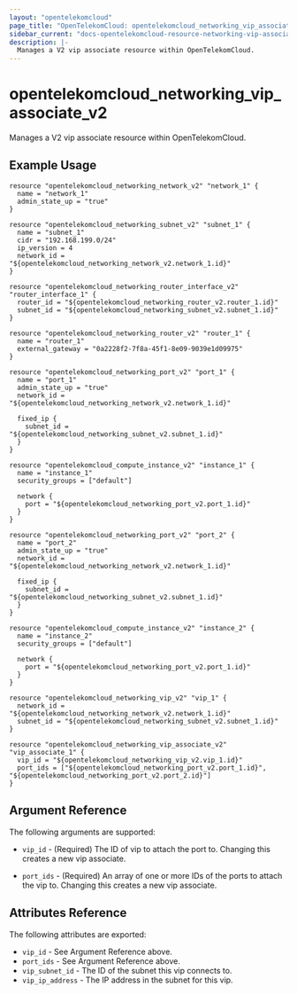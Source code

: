 ```yaml
---
layout: "opentelekomcloud"
page_title: "OpenTelekomCloud: opentelekomcloud_networking_vip_associate_v2"
sidebar_current: "docs-opentelekomcloud-resource-networking-vip-associate-v2"
description: |-
  Manages a V2 vip associate resource within OpenTelekomCloud.
---
```


# opentelekomcloud\_networking\_vip_associate_v2

Manages a V2 vip associate resource within OpenTelekomCloud.

## Example Usage

```hcl
resource "opentelekomcloud_networking_network_v2" "network_1" {
  name = "network_1"
  admin_state_up = "true"
}

resource "opentelekomcloud_networking_subnet_v2" "subnet_1" {
  name = "subnet_1"
  cidr = "192.168.199.0/24"
  ip_version = 4
  network_id = "${opentelekomcloud_networking_network_v2.network_1.id}"
}

resource "opentelekomcloud_networking_router_interface_v2" "router_interface_1" {
  router_id = "${opentelekomcloud_networking_router_v2.router_1.id}"
  subnet_id = "${opentelekomcloud_networking_subnet_v2.subnet_1.id}"
}

resource "opentelekomcloud_networking_router_v2" "router_1" {
  name = "router_1"
  external_gateway = "0a2228f2-7f8a-45f1-8e09-9039e1d09975"
}

resource "opentelekomcloud_networking_port_v2" "port_1" {
  name = "port_1"
  admin_state_up = "true"
  network_id = "${opentelekomcloud_networking_network_v2.network_1.id}"

  fixed_ip {
    subnet_id =  "${opentelekomcloud_networking_subnet_v2.subnet_1.id}"
  }
}

resource "opentelekomcloud_compute_instance_v2" "instance_1" {
  name = "instance_1"
  security_groups = ["default"]

  network {
    port = "${opentelekomcloud_networking_port_v2.port_1.id}"
  }
}

resource "opentelekomcloud_networking_port_v2" "port_2" {
  name = "port_2"
  admin_state_up = "true"
  network_id = "${opentelekomcloud_networking_network_v2.network_1.id}"

  fixed_ip {
    subnet_id =  "${opentelekomcloud_networking_subnet_v2.subnet_1.id}"
  }
}

resource "opentelekomcloud_compute_instance_v2" "instance_2" {
  name = "instance_2"
  security_groups = ["default"]

  network {
    port = "${opentelekomcloud_networking_port_v2.port_1.id}"
  }
}

resource "opentelekomcloud_networking_vip_v2" "vip_1" {
  network_id = "${opentelekomcloud_networking_network_v2.network_1.id}"
  subnet_id = "${opentelekomcloud_networking_subnet_v2.subnet_1.id}"
}

resource "opentelekomcloud_networking_vip_associate_v2" "vip_associate_1" {
  vip_id = "${opentelekomcloud_networking_vip_v2.vip_1.id}"
  port_ids = ["${opentelekomcloud_networking_port_v2.port_1.id}", "${opentelekomcloud_networking_port_v2.port_2.id}"]
}
```

## Argument Reference

The following arguments are supported:

* `vip_id` - (Required) The ID of vip to attach the port to.
    Changing this creates a new vip associate.

* `port_ids` - (Required) An array of one or more IDs of the ports to attach the vip to.
    Changing this creates a new vip associate.

## Attributes Reference

The following attributes are exported:

* `vip_id` - See Argument Reference above.
* `port_ids` - See Argument Reference above.
* `vip_subnet_id` - The ID of the subnet this vip connects to.
* `vip_ip_address` - The IP address in the subnet for this vip.
